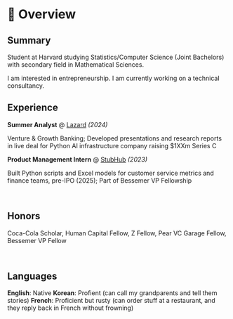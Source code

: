 # 📖 Overview

## Summary

Student at Harvard studying Statistics/Computer Science (Joint Bachelors) with secondary field in Mathematical Sciences.

I am interested in entrepreneurship. I am currently working on a technical consultancy.


## Experience

**Summer Analyst** @ [Lazard](https://www.lazard.com/) _(2024)_

Venture & Growth Banking; Developed presentations and research reports in live deal for Python AI infrastructure company raising $1XXm Series C

**Product Management Intern** @ [StubHub](https://www.stubhub.com/) _(2023)_

Built Python scripts and Excel models for customer service metrics and finance teams, pre-IPO (2025); Part of Bessemer VP Fellowship

&nbsp;

## Honors
Coca-Cola Scholar, Human Capital Fellow, Z Fellow, Pear VC Garage Fellow, Bessemer VP Fellow

&nbsp;

## Languages
**English**: Native
**Korean**: Profient (can call my grandparents and tell them stories)
**French**: Proficient but rusty (can order stuff at a restaurant, and they reply back in French without frowning)